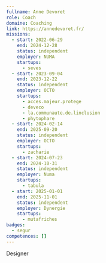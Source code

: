 ```yaml
---
fullname: Anne Devoret
role: Coach
domaine: Coaching
link: https://annedevoret.fr/
missions:
  - start: 2022-06-29
    end: 2024-12-28
    status: independent
    employer: NUMA
    startups:
      - seves
  - start: 2023-09-04
    end: 2023-12-22
    status: independent
    employer: OCTO
    startups:
      - acces.majeur.protege
      - deveco
      - la.communaute.de.linclusion
      - phytophare
  - start: 2024-02-14
    end: 2025-09-20
    status: independent
    employer: OCTO
    startups:
      - zacharie
  - start: 2024-07-23
    end: 2024-10-31
    status: independent
    employer: Numa
    startups:
      - tabula
  - start: 2025-01-01
    end: 2025-11-01
    status: independent
    employer: Dynergie
    startups:
      - mutafriches
badges:
  - segur
competences: []
---
```

Designer